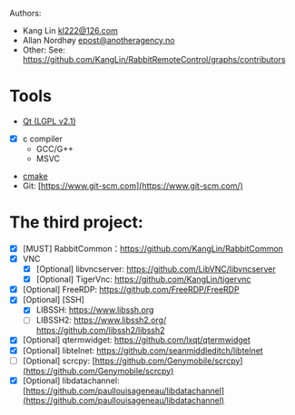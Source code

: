 Authors:

- Kang Lin <kl222@126.com>
- Allan Nordhøy <epost@anotheragency.no>
- Other: See: https://github.com/KangLin/RabbitRemoteControl/graphs/contributors

# Tools
- [Qt (LGPL v2.1)](http://qt.io/)  
- [x] c compiler
  + GCC/G++
  + MSVC
- [cmake](https://cmake.org/)
- Git: [https://www.git-scm.com](https://www.git-scm.com/)

# The third project:
- [x] [MUST] RabbitCommon：https://github.com/KangLin/RabbitCommon
- [x] VNC
  + [x] [Optional] libvncserver: https://github.com/LibVNC/libvncserver
  + [x] [Optional] TigerVnc: https://github.com/KangLin/tigervnc
- [x] [Optional] FreeRDP: https://github.com/FreeRDP/FreeRDP
- [x] [Optional] [SSH]
  + [x] LIBSSH: https://www.libssh.org
  + [ ] LIBSSH2: https://www.libssh2.org/ https://github.com/libssh2/libssh2
- [x] [Optional] qtermwidget: https://github.com/lxqt/qtermwidget
- [x] [Optional] libtelnet: https://github.com/seanmiddleditch/libtelnet
- [ ] [Optional] scrcpy: [https://github.com/Genymobile/scrcpy](https://github.com/Genymobile/scrcpy)
- [x] [Optional] libdatachannel: [https://github.com/paullouisageneau/libdatachannel](https://github.com/paullouisageneau/libdatachannel)
